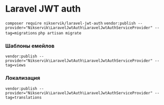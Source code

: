 # Laravel JWT auth
`composer require nikservik/laravel-jwt-auth`
`vendor:publish --provider="Nikservik\LaravelJwtAuth\LaravelJwtAuthServiceProvider" --tag=migrations`
`php artisan migrate`

### Шаблоны емейлов
`vendor:publish --provider="Nikservik\LaravelJwtAuth\LaravelJwtAuthServiceProvider" --tag=views`

### Локализация
`vendor:publish --provider="Nikservik\LaravelJwtAuth\LaravelJwtAuthServiceProvider" --tag=translations`